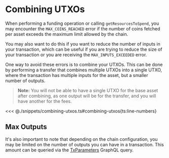 # Combining UTXOs

When performing a funding operation or calling `getResourcesToSpend`, you may encounter the `MAX_COINS_REACHED` error if the number of coins fetched per asset exceeds the maximum limit allowed by the chain.

You may also want to do this if you want to reduce the number of inputs in your transaction, which can be useful if you are trying to reduce the size of your transaction or you are receiving the `MAX_INPUTS_EXCEEDED` error.

One way to avoid these errors is to combine your UTXOs. This can be done by performing a transfer that combines multiple UTXOs into a single UTXO, where the transaction has multiple inputs for the asset, but a smaller number of outputs.

> **Note:** You will not be able to have a single UTXO for the base asset after combining, as one output will be for the transfer, and you will have another for the fees.

<<< @./snippets/combining-utxos.ts#combining-utxos{ts:line-numbers}

## Max Outputs

It's also important to note that depending on the chain configuration, you may be limited on the number of outputs you can have in a transaction. This amount can be queried via the [TxParameters](https://docs.fuel.network/docs/graphql/reference/objects/#txparameters) GraphQL query.